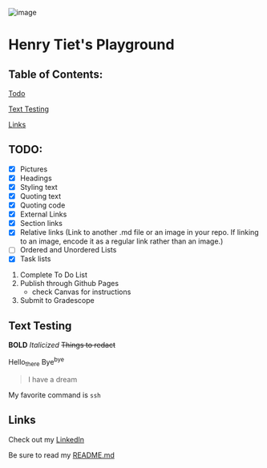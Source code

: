 ![image](https://github.com/henrytiet/cse110/assets/97487846/199eb50b-e3a5-4461-8582-b1ace92dd24d)
# Henry Tiet's Playground

## Table of Contents:
[Todo](https://github.com/henrytiet/cse110/blob/main/index.md#todo)

[Text Testing](https://github.com/henrytiet/cse110/blob/main/index.md#text-testing)

[Links](https://github.com/henrytiet/cse110/blob/main/index.md#links)

## TODO:
- [x] Pictures
- [x] Headings
- [x] Styling text
- [x] Quoting text
- [x] Quoting code
- [x] External Links
- [x] Section links
- [x] Relative links (Link to another .md file or an image in your repo. If linking to an image, encode it as a regular link rather than an image.)
- [ ] Ordered and Unordered Lists
- [x] Task lists

1. Complete To Do List
2. Publish through Github Pages
   * check Canvas for instructions
3. Submit to Gradescope

## Text Testing
**BOLD**
*Italicized*
~~Things to redact~~

Hello<sub>there</sub>
Bye<sup>bye</sup>

>I have a dream

My favorite command is `ssh`

## Links

Check out my [LinkedIn](https://linkedin.com/in/henry-tiet)

Be sure to read my [README.md](README.md)
